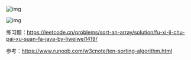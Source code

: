 ![img](https://cdn.jsdelivr.net/gh/iamk123/typora@main/uPic/2023/09/08/17091616941641561694164156706ROtvY3-sort.png)

![img](https://cdn.jsdelivr.net/gh/iamk123/typora@main/uPic/2023/09/08/17102616941642261694164226447LsBsQv-0B319B38-B70E-4118-B897-74EFA7E368F9.png)



练习题：https://leetcode.cn/problems/sort-an-array/solution/fu-xi-ji-chu-pai-xu-suan-fa-java-by-liweiwei1419/

参考：https://www.runoob.com/w3cnote/ten-sorting-algorithm.html